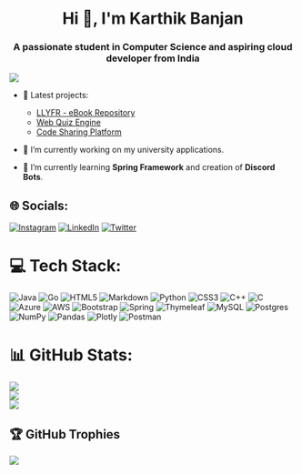 <h1 align="center">Hi 👋, I'm Karthik Banjan</h1>
<h3 align="center">A passionate student in Computer Science and aspiring cloud developer from India</h3>

[![](https://visitcount.itsvg.in/api?id=karthikbanjan&icon=0&color=0)](https://visitcount.itsvg.in)

- 🔭 Latest projects: 
   - [LLYFR - eBook Repository](https://github.com/karthikbanjan/Llyfr)
   - [Web Quiz Engine](https://github.com/karthikbanjan/Web-Quiz-Engine)
   - [Code Sharing Platform](https://github.com/karthikbanjan/Code-Sharing-Platform)
 
- 🌱 I’m currently working on my university applications. 
- 🌱 I’m currently learning **Spring Framework** and creation of **Discord Bots**.

## 🌐 Socials:
[![Instagram](https://img.shields.io/badge/Instagram-%23E4405F.svg?logo=Instagram&logoColor=white)](https://instagram.com/banjankarthik) [![LinkedIn](https://img.shields.io/badge/LinkedIn-%230077B5.svg?logo=linkedin&logoColor=white)](https://linkedin.com/in/in/karthikbanjan) [![Twitter](https://img.shields.io/badge/Twitter-%231DA1F2.svg?logo=Twitter&logoColor=white)](https://twitter.com/karthikbanjan) 

# 💻 Tech Stack:
![Java](https://img.shields.io/badge/java-%23ED8B00.svg?style=for-the-badge&logo=java&logoColor=white) ![Go](https://img.shields.io/badge/go-%2300ADD8.svg?style=for-the-badge&logo=go&logoColor=white) ![HTML5](https://img.shields.io/badge/html5-%23E34F26.svg?style=for-the-badge&logo=html5&logoColor=white) ![Markdown](https://img.shields.io/badge/markdown-%23000000.svg?style=for-the-badge&logo=markdown&logoColor=white) ![Python](https://img.shields.io/badge/python-3670A0?style=for-the-badge&logo=python&logoColor=ffdd54) ![CSS3](https://img.shields.io/badge/css3-%231572B6.svg?style=for-the-badge&logo=css3&logoColor=white) ![C++](https://img.shields.io/badge/c++-%2300599C.svg?style=for-the-badge&logo=c%2B%2B&logoColor=white) ![C](https://img.shields.io/badge/c-%2300599C.svg?style=for-the-badge&logo=c&logoColor=white) ![Azure](https://img.shields.io/badge/azure-%230072C6.svg?style=for-the-badge&logo=azure-devops&logoColor=white) ![AWS](https://img.shields.io/badge/AWS-%23FF9900.svg?style=for-the-badge&logo=amazon-aws&logoColor=white) ![Bootstrap](https://img.shields.io/badge/bootstrap-%23563D7C.svg?style=for-the-badge&logo=bootstrap&logoColor=white) ![Spring](https://img.shields.io/badge/spring-%236DB33F.svg?style=for-the-badge&logo=spring&logoColor=white) ![Thymeleaf](https://img.shields.io/badge/Thymeleaf-%23005C0F.svg?style=for-the-badge&logo=Thymeleaf&logoColor=white) ![MySQL](https://img.shields.io/badge/mysql-%2300f.svg?style=for-the-badge&logo=mysql&logoColor=white) ![Postgres](https://img.shields.io/badge/postgres-%23316192.svg?style=for-the-badge&logo=postgresql&logoColor=white) ![NumPy](https://img.shields.io/badge/numpy-%23013243.svg?style=for-the-badge&logo=numpy&logoColor=white) ![Pandas](https://img.shields.io/badge/pandas-%23150458.svg?style=for-the-badge&logo=pandas&logoColor=white) ![Plotly](https://img.shields.io/badge/Plotly-%233F4F75.svg?style=for-the-badge&logo=plotly&logoColor=white) ![Postman](https://img.shields.io/badge/Postman-FF6C37?style=for-the-badge&logo=postman&logoColor=white)

# 📊 GitHub Stats:
![](https://github-readme-stats.vercel.app/api?username=karthikbanjan&hide_border=false&include_all_commits=true&count_private=true) <br/>
![](https://github-readme-streak-stats.herokuapp.com/?user=karthikbanjan&theme=great-gatsby&hide_border=false) <br/>
![](https://github-readme-stats.vercel.app/api/top-langs?username=karthikbanjan&show_icons=true&locale=en&layout=compact)

## 🏆 GitHub Trophies
![](https://github-profile-trophy.vercel.app/?username=karthikbanjan&theme=alduin&no-frame=false&no-bg=true&margin-w=4)
